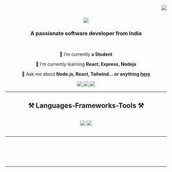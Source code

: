 <img align="right" src="https://visitor-badge.laobi.icu/badge?page_id=mdjamikhan.mdjamikhan" />

<h1 style="text-align: center;">
    <img src="https://readme-typing-svg.herokuapp.com/?font=Righteous&size=35&center=true&vCenter=true&width=500&height=70&duration=4000&lines=+;Hi+There!+👋;+I'm+Md+Jami+Khan!;+Welcome+to+my+Profile;+Coder;+I+am+a+software+developer;+Frontend+Developer;+Full+Stack+Developer;+Web+Developer;+Backend+Developer" />
</h1>




<h3 align="center">A passionate software developer from India</h3>

<br/>

<div align="center">
 
 🔭 I’m currently **a Student**
 
 🌱 I’m currently learning **React, Express, Nodejs**

💬 Ask me about **Node.js, React, Tailwind... or anything [here](https://github.com/mdjamikhan/mdjamikhan)**



 </div>
 
<div align="center"> 
  <a href="mailto:kjami2911@gmail.com">
    <img src="https://img.shields.io/badge/Gmail-333333?style=for-the-badge&logo=gmail&logoColor=red" />
  </a>
  <a href="https://www.linkedin.com/in/jamikhan09/" target="_blank">
    <img src="https://img.shields.io/badge/LinkedIn-0077B5?style=for-the-badge&logo=linkedin&logoColor=white" target="_blank" />
  </a>
  <a href="" target="_blank">
     <img src="https://img.shields.io/badge/Portfolio-FF5722?style=for-the-badge&logo=todoist&logoColor=white" target="_blank" /> <!-- sqlite, safari, google-chrome are other good icon options -->
  </a>
</div>

 <hr/>
 
<h2 align="center">⚒️ Languages-Frameworks-Tools ⚒️</h2>
<br/>
<div align="center">
    <img src="https://skillicons.dev/icons?i=bootstrap,html,css,vscode,github,tailwind" />
    <img src="https://skillicons.dev/icons?i=nodejs,python,javascript,typescript,c,java,mysql" /><br>
</div>

<br/>
<hr/>
<br>


<br/><br/>

<hr/>



<br/>
